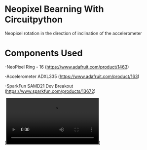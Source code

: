 # Neopixel Bearning With Circuitpython
Neopixel rotation in the direction of inclination of the accelerometer

# Components Used
-NeoPixel Ring - 16 (https://www.adafruit.com/product/1463)

-Accelerometer ADXL335 (https://www.adafruit.com/product/163)

-SparkFun SAMD21 Dev Breakout (https://www.sparkfun.com/products/13672)


[![ScreenShot](../master/vid/gpix.mp4)]


